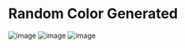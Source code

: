 # Random Color Generated
![image](https://github.com/sundarraj33/Random_color/assets/64121348/8f362303-364a-4d20-aff3-04d45cdb48a4)
![image](https://github.com/sundarraj33/Random_color/assets/64121348/99fb742e-45b5-4742-abc2-e5ae8c5c6898)
![image](https://github.com/sundarraj33/Random_color/assets/64121348/9bf2982b-59ef-4162-a8af-76bce6e2a821)
